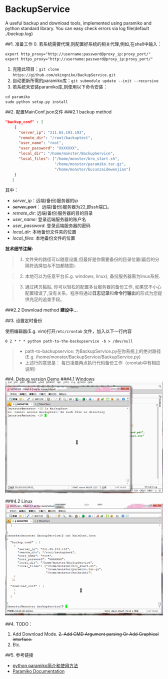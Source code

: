 # BackupService
A useful backup and download tools, implemented using paramiko and python standard library.
You can easy check errors via log file(default *./backup.log*)

##1. 准备工作
0. 若系统需要代理,则配置好系统的相关代理,例如,在shell中输入：
  ```shell
  export http_proxy="http://username:password@proxy_ip:proxy_port/"
  export https_proxy="http://username:password@proxy_ip:proxy_port/"
  ```

1. 克隆此项目：`git clone https://github.com/okingniko/BackupService.git`
2. 自动更新所需的paramiko库：`git submodule update --init --recursive`
3. 若系统未安装paramiko库,则使用以下命令安装：

  ```shell
  cd paramiko
  sudo python setup.py install
  ```

##2. 配置MainConf.json文件
###2.1 backup method
```json
"backup_conf" : [
    {
      "server_ip": "211.65.193.193",
      "remote_dir": "/root/backuptest",
      "user_name": "root",
      "user_password": "XXXXXXX",
      "local_dir": "/home/monster/BackupService",
      "local_files": ["/home/monster/bro_start.sh", 
                      "/home/monster/paramiko.tar.gz",
                      "/home/monster/bucunzaidewenjian"]
    }
   ]
```
其中：
- *server_ip*：远端(备份)服务器的ip
- *~~server_port~~*： 远端(备份)服务器为22,即ssh端口。
- *remote_dir*: 远端(备份)服务器的目的目录
- *user_name*: 登录远端服务器的账户名
- *user_password*: 登录远端服务器的密码
- *local_dir*: 本地备份文件夹的位置
- *local_files*: 本地备份文件的位置

**技术细节注解:**
> 1. 文件夹的路径可以随意设置,但最好是你需要备份的目录位置(最后的分隔符选择加与不加都随意).

> 2. 本地可以为任意平台(E.g. windows, linux), 备份服务器需为linux系统.

> 3. 通过拷贝黏贴, 你可以轻松的配置多台服务器的备份工作, 
如果您不小心配置错误了,没有关系，程序将通过**日志记录**和**命令行输出**的形式为您提供充足的追查手段。

###2.2 Download method
**建设中...**

##3. 设置定时备份

使用编辑器(E.g. vim)打开`/etc/crontab` 文件，加入以下一行内容
```shell
0 2 * * * python path-to-the-backupservice -b > /dev/null
```
> - path-to-backupservice: 为BackupService.py在你系统上的绝对路径(E.g. /home/monster/BackupService/BackupService.py)
> - 上述行的意思是： 每日凌晨两点执行代码备份工作（crontab中有相应说明）

##4. Debug version Demo
###4.1 Windows 
![Windows backup](/media/window_backup.gif)

###4.2 Linux 
![Linux backup](/media/linux_backup.gif)

##4. TODO：
1. Add Download Mode.
~~2. Add CMD Argument parsing Or Add Graphical interface.~~
3. Etc.

##5. 参考链接
- [python paramiko简介和使用方法](http://www.codexiu.cn/python/blog/127/)
- [Paramiko Documentation](http://docs.paramiko.org/en/1.16/)
